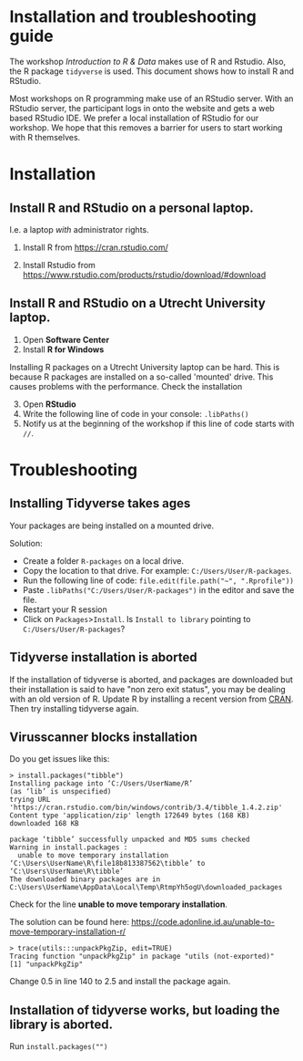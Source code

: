 # Installation and troubleshooting guide

The workshop *Introduction to R & Data* makes use of R and Rstudio. 
Also, the R package `tidyverse` is used. This document shows how to install 
R and RStudio. 

Most workshops on R programming make use of an RStudio server. With an RStudio
server, the participant logs in onto the website and gets a web based RStudio
IDE. We prefer a local installation of RStudio for our workshop. We hope that 
this removes a barrier for users to start working with R themselves.

# Installation

## Install R and RStudio on a personal laptop.

I.e. a laptop *with* administrator rights.

1) Install R from https://cran.rstudio.com/

2) Install Rstudio from https://www.rstudio.com/products/rstudio/download/#download

## Install R and RStudio on a Utrecht University laptop. 

1) Open **Software Center**
2) Install **R for Windows**

Installing R packages on a Utrecht University laptop can be hard. This is because R packages are installed on a so-called 'mounted' drive. This causes problems with the performance. Check the installation 

3) Open **RStudio**
4) Write the following line of code in your console: `.libPaths()`
5) Notify us at the beginning of the workshop if this line of code starts with `//`. 

# Troubleshooting

## Installing Tidyverse takes ages

Your packages are being installed on a mounted drive. 

Solution:

- Create a folder `R-packages` on a local drive. 
- Copy the location to that drive. For example: `C:/Users/User/R-packages`.
- Run the following line of code: `file.edit(file.path("~", ".Rprofile"))`
- Paste `.libPaths("C:/Users/User/R-packages")` in the editor and save the file.
- Restart your R session
- Click on `Packages`>`Install`. Is `Install to library` pointing to `C:/Users/User/R-packages`?

## Tidyverse installation is aborted

If the installation of tidyverse is aborted, and packages are downloaded but their installation is said to have "non zero exit status", you may be dealing with an old version of R. Update R by installing a recent version from [CRAN](https://cran.rstudio.com/). Then try installing tidyverse again.


## Virusscanner blocks installation

Do you get issues like this: 

```
> install.packages("tibble")
Installing package into ‘C:/Users/UserName/R’
(as ‘lib’ is unspecified)
trying URL 'https://cran.rstudio.com/bin/windows/contrib/3.4/tibble_1.4.2.zip'
Content type 'application/zip' length 172649 bytes (168 KB)
downloaded 168 KB

package ‘tibble’ successfully unpacked and MD5 sums checked
Warning in install.packages :
  unable to move temporary installation ‘C:\Users\UserName\R\file18b813387562\tibble’ to ‘C:\Users\UserName\R\tibble’
The downloaded binary packages are in
C:\Users\UserName\AppData\Local\Temp\RtmpYh5ogU\downloaded_packages
```

Check for the line **unable to move temporary installation**.

The solution can be found here: https://code.adonline.id.au/unable-to-move-temporary-installation-r/

```
> trace(utils:::unpackPkgZip, edit=TRUE)
Tracing function "unpackPkgZip" in package "utils (not-exported)"
[1] "unpackPkgZip"
```

Change 0.5 in line 140 to 2.5 and install the package again.

## Installation of tidyverse works, but loading the library is aborted. 

Run `install.packages("")`
